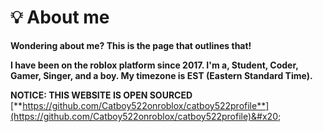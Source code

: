 # 💡 About me

**Wondering about me? This is the page that outlines that!**

**I have been on the roblox platform since 2017. I'm a, Student, Coder, Gamer, Singer, and a boy. My timezone is EST (Eastern Standard Time).**&#x20;



**NOTICE: THIS WEBSITE IS OPEN SOURCED** [**https://github.com/Catboy522onroblox/catboy522profile**](https://github.com/Catboy522onroblox/catboy522profile)&#x20;

